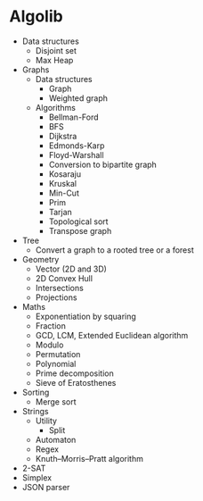 # Algolib

- Data structures
    - Disjoint set
    - Max Heap
- Graphs
    - Data structures
        - Graph
        - Weighted graph
    - Algorithms
        - Bellman-Ford
        - BFS
        - Dijkstra
        - Edmonds-Karp
        - Floyd-Warshall
        - Conversion to bipartite graph
        - Kosaraju
        - Kruskal
        - Min-Cut
        - Prim
        - Tarjan
        - Topological sort
        - Transpose graph
- Tree
    - Convert a graph to a rooted tree or a forest
- Geometry
    - Vector (2D and 3D)
    - 2D Convex Hull
    - Intersections
    - Projections
- Maths
    - Exponentiation by squaring
    - Fraction
    - GCD, LCM, Extended Euclidean algorithm
    - Modulo
    - Permutation
    - Polynomial
    - Prime decomposition
    - Sieve of Eratosthenes
- Sorting
    - Merge sort
- Strings
    - Utility
        - Split
    - Automaton
    - Regex
    - Knuth–Morris–Pratt algorithm
- 2-SAT
- Simplex
- JSON parser
